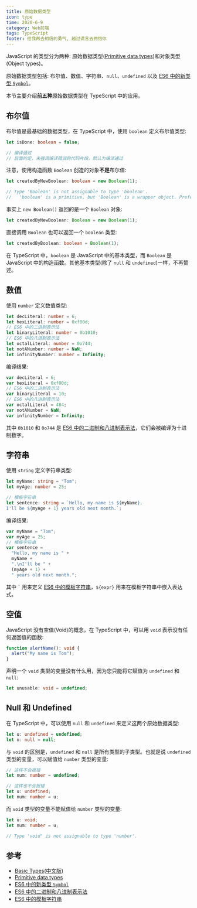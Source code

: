 ```yaml
---
title: 原始数据类型
icon: type
time: 2020-6-9
category: Web前端
tags: TypeScript
footer: 给我再去相信的勇气, 越过谎言去拥抱你
---
```


JavaScript 的类型分为两种: 原始数据类型([Primitive data types][])和对象类型(Object types)。

原始数据类型包括: 布尔值、数值、字符串、`null`、`undefined` 以及 [ES6 中的新类型 `Symbol`][]。

本节主要介绍**前五种**原始数据类型在 TypeScript 中的应用。

<!-- more -->

## 布尔值

布尔值是最基础的数据类型，在 TypeScript 中，使用 `boolean` 定义布尔值类型:

```ts
let isDone: boolean = false;

// 编译通过
// 后面约定，未强调编译错误的代码片段，默认为编译通过
```

注意，使用构造函数 `Boolean` 创造的对象**不是**布尔值:

```ts
let createdByNewBoolean: boolean = new Boolean(1);

// Type 'Boolean' is not assignable to type 'boolean'.
//   'boolean' is a primitive, but 'Boolean' is a wrapper object. Prefer using 'boolean' when possible.
```

事实上 `new Boolean()` 返回的是一个 `Boolean` 对象:

```ts
let createdByNewBoolean: Boolean = new Boolean(1);
```

直接调用 `Boolean` 也可以返回一个 `boolean` 类型:

```ts
let createdByBoolean: boolean = Boolean(1);
```

在 TypeScript 中，`boolean` 是 JavaScript 中的基本类型，而 `Boolean` 是 JavaScript 中的构造函数。其他基本类型(除了 `null` 和 `undefined`)一样，不再赘述。

## 数值

使用 `number` 定义数值类型:

```ts
let decLiteral: number = 6;
let hexLiteral: number = 0xf00d;
// ES6 中的二进制表示法
let binaryLiteral: number = 0b1010;
// ES6 中的八进制表示法
let octalLiteral: number = 0o744;
let notANumber: number = NaN;
let infinityNumber: number = Infinity;
```

编译结果:

```js
var decLiteral = 6;
var hexLiteral = 0xf00d;
// ES6 中的二进制表示法
var binaryLiteral = 10;
// ES6 中的八进制表示法
var octalLiteral = 484;
var notANumber = NaN;
var infinityNumber = Infinity;
```

其中 `0b1010` 和 `0o744` 是 [ES6 中的二进制和八进制表示法][]，它们会被编译为十进制数字。

## 字符串

使用 `string` 定义字符串类型:

```ts
let myName: string = "Tom";
let myAge: number = 25;

// 模板字符串
let sentence: string = `Hello, my name is ${myName}.
I'll be ${myAge + 1} years old next month.`;
```

编译结果:

```js
var myName = "Tom";
var myAge = 25;
// 模板字符串
var sentence =
  "Hello, my name is " +
  myName +
  ".\nI'll be " +
  (myAge + 1) +
  " years old next month.";
```

其中 `` ` `` 用来定义 [ES6 中的模板字符串][]，`${expr}` 用来在模板字符串中嵌入表达式。

## 空值

JavaScript 没有空值(Void)的概念，在 TypeScript 中，可以用 `void` 表示没有任何返回值的函数:

```ts
function alertName(): void {
  alert("My name is Tom");
}
```

声明一个 `void` 类型的变量没有什么用，因为您只能将它赋值为 `undefined` 和 `null`:

```ts
let unusable: void = undefined;
```

## Null 和 Undefined

在 TypeScript 中，可以使用 `null` 和 `undefined` 来定义这两个原始数据类型:

```ts
let u: undefined = undefined;
let n: null = null;
```

与 `void` 的区别是，`undefined` 和 `null` 是所有类型的子类型。也就是说 `undefined` 类型的变量，可以赋值给 `number` 类型的变量:

```ts
// 这样不会报错
let num: number = undefined;
```

```ts
// 这样也不会报错
let u: undefined;
let num: number = u;
```

而 `void` 类型的变量不能赋值给 `number` 类型的变量:

```ts
let u: void;
let num: number = u;

// Type 'void' is not assignable to type 'number'.
```

## 参考

- [Basic Types](http://www.typescriptlang.org/docs/handbook/basic-types.html)([中文版](https://zhongsp.gitbooks.io/typescript-handbook/content/doc/handbook/Basic%20Types.html))
- [Primitive data types][]
- [ES6 中的新类型 `Symbol`][]
- [ES6 中的二进制和八进制表示法][]
- [ES6 中的模板字符串][]

[primitive data types]: https://developer.mozilla.org/en-US/docs/Glossary/Primitive
[es6 中的新类型 `symbol`]: http://es6.ruanyifeng.com/#docs/symbol
[es6 中的二进制和八进制表示法]: http://es6.ruanyifeng.com/#docs/number#二进制和八进制表示法
[es6 中的模板字符串]: http://es6.ruanyifeng.com/#docs/string#模板字符串
